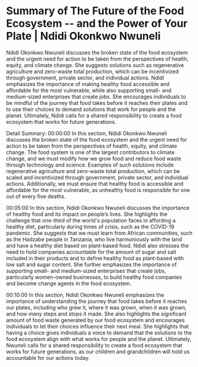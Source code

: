 # Summary of The Future of the Food Ecosystem -- and the Power of Your Plate | Ndidi Okonkwo Nwuneli

Ndidi Okonkwo Nwuneli discusses the broken state of the food ecosystem and the urgent need for action to be taken from the perspectives of health, equity, and climate change. She suggests solutions such as regenerative agriculture and zero-waste total production, which can be incentivized through government, private sector, and individual actions. Ndidi emphasizes the importance of making healthy food accessible and affordable for the most vulnerable, while also supporting small- and medium-sized enterprises that create jobs. She encourages individuals to be mindful of the journey that food takes before it reaches their plates and to use their choices to demand solutions that work for people and the planet. Ultimately, Ndidi calls for a shared responsibility to create a food ecosystem that works for future generations.

Detail Summary: 
00:00:00
In this section, Ndidi Okonkwo Nwuneli discusses the broken state of the food ecosystem and the urgent need for action to be taken from the perspectives of health, equity, and climate change. The food system is one of the largest contributors to climate change, and we must modify how we grow food and reduce food waste through technology and science. Examples of such solutions include regenerative agriculture and zero-waste total production, which can be scaled and incentivized through government, private sector, and individual actions. Additionally, we must ensure that healthy food is accessible and affordable for the most vulnerable, as unhealthy food is responsible for one out of every five deaths.

00:05:00
In this section, Ndidi Okonkwo Nwuneli discusses the importance of healthy food and its impact on people’s lives. She highlights the challenge that one-third of the world's population faces in affording a healthy diet, particularly during times of crisis, such as the COVID-19 pandemic. She suggests that we must learn from African communities, such as the Hadzabe people in Tanzania, who live harmoniously with the land and have a healthy diet based on plant-based food. Ndidi also stresses the need to hold companies accountable for the amount of sugar and salt included in their products and to define healthy food as plant-based with low salt and sugar content. She further emphasizes the importance of supporting small- and medium-sized enterprises that create jobs, particularly women-owned businesses, to build healthy food companies and become change agents in the food ecosystem.

00:10:00
In this section, Ndidi Okonkwo Nwuneli emphasizes the importance of understanding the journey that food takes before it reaches our plates, including who grew it, where it was grown, when it was grown, and how many steps and stops it made. She also highlights the significant amount of food waste generated by our food ecosystem and encourages individuals to let their choices influence their next meal. She highlights that having a choice gives individuals a voice to demand that the solutions to the food ecosystem align with what works for people and the planet. Ultimately, Nwuneli calls for a shared responsibility to create a food ecosystem that works for future generations, as our children and grandchildren will hold us accountable for our actions today.

